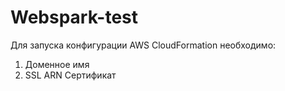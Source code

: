 # Webspark-test

Для запуска конфигурации AWS CloudFormation необходимо:
1. Доменное имя
2. SSL ARN Сертификат
